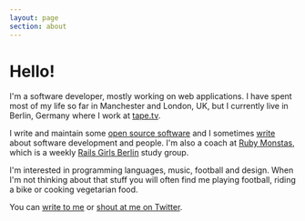 ```yaml
---
layout: page
section: about
---
```


# Hello!

I'm a software developer, mostly working on web applications. I have spent most of my life so far in Manchester and London, UK, but I currently live in Berlin, Germany where I work at [tape.tv](http://tape.tv).

I write and maintain some [open source software](/projects) and I sometimes [write](/articles) about software development and people. I'm also a coach at [Ruby Monstas](http://rubymonstas.org/), which is a weekly [Rails Girls Berlin](http://railsgirlsberlin.de/) study group.

I'm interested in programming languages, music, football and design. When I'm not thinking about that stuff you will often find me playing football, riding a bike or cooking vegetarian food.

You can [write to me](mailto:joe@corcoran.io) or [shout at me on Twitter](http://twitter.com/josephcorcoran).
